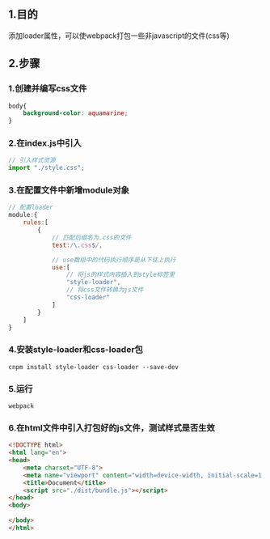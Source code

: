 ## 1.目的

添加loader属性，可以使webpack打包一些非javascript的文件(css等)

## 2.步骤

### 1.创建并编写css文件

```css
body{
    background-color: aquamarine;
}
```

### 2.在index.js中引入

```javascript
// 引入样式资源
import "./style.css";
```

### 3.在配置文件中新增module对象

```javascript
// 配置loader
module:{
    rules:[
        {
            // 匹配后缀名为.css的文件
            test:/\.css$/,

            // use数组中的代码执行顺序是从下往上执行
            use:[
                // 将js的样式内容插入到style标签里
                "style-loader",
                // 将css文件转换为js文件
                "css-loader"
            ]
        }
    ]
}
```

### 4.安装style-loader和css-loader包

```
cnpm install style-loader css-loader --save-dev
```

### 5.运行

```
webpack
```

### 6.在html文件中引入打包好的js文件，测试样式是否生效

```html
<!DOCTYPE html>
<html lang="en">
<head>
    <meta charset="UTF-8">
    <meta name="viewport" content="width=device-width, initial-scale=1.0">
    <title>Document</title>
    <script src="./dist/bundle.js"></script>
</head>
<body>
    
</body>
</html>
```

